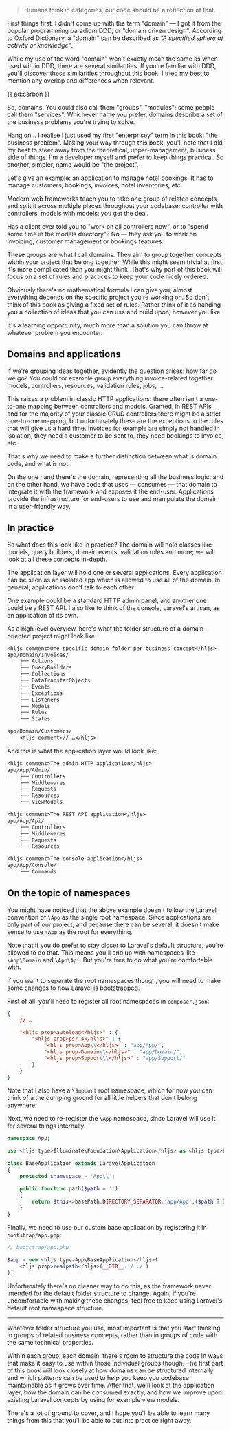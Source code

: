 > Humans think in categories, our code should be a reflection of that.

First things first, I didn't come up with the term "domain" — I got it from the popular programming paradigm DDD, or "domain driven design". According to Oxford Dictionary, a "domain" can be described as *"A specified sphere of activity or knowledge"*.

While my use of the word "domain" won't exactly mean the same as when used within DDD, there are several similarities. If you're familiar with DDD, you'll discover these similarities throughout this book. I tried my best to mention any overlap and differences when relevant.

{{ ad:carbon }}

So, domains. You could also call them "groups", "modules"; some people call them "services". Whichever name you prefer, domains describe a set of the business problems you're trying to solve.

Hang on… I realise I just used my first "enterprisey" term in this book: "the business problem". Making your way through this book, you'll note that I did my best to steer away from the theoretical, upper-management, business side of things. I'm a developer myself and prefer to keep things practical. So another, simpler, name would be "the project". 

Let's give an example: an application to manage hotel bookings. It has to manage customers, bookings, invoices, hotel inventories, etc. 

Modern web frameworks teach you to take one group of related concepts, and split it across multiple places throughout your codebase: controller with controllers, models with models; you get the deal.

Has a client ever told you to "work on all controllers now", or to "spend some time in the models directory"? No — they ask you to work on invoicing, customer management or bookings features.

These groups are what I call domains. They aim to group together concepts within your project that belong together. While this might seem trivial at first, it's more complicated than you might think. That's why part of this book will focus on a set of rules and practices to keep your code nicely ordered.

Obviously there's no mathematical formula I can give you, almost everything depends on the specific project you're working on. So don't think of this book as giving a fixed set of rules. Rather think of it as handing you a collection of ideas that you can use and build upon, however you like.

It's a learning opportunity, much more than a solution you can throw at whatever problem you encounter.

## Domains and applications

If we're grouping ideas together, evidently the question arises: how far do we go? You could for example group everything invoice-related together: models, controllers, resources, validation rules, jobs, …

This raises a problem in classic HTTP applications: there often isn't a one-to-one mapping between controllers and models. Granted, in REST APIs and for the majority of your classic CRUD controllers there might be a strict one-to-one mapping, but unfortunately these are the exceptions to the rules that will give us a hard time. Invoices for example are simply not handled in isolation, they need a customer to be sent to, they need bookings to invoice, etc.

That's why we need to make a further distinction between what is domain code, and what is not.

On the one hand there's the domain, representing all the business logic; and on the other hand, we have code that uses — consumes — that domain to integrate it with the framework and exposes it the end-user. Applications provide the infrastructure for end-users to use and manipulate the domain in a user-friendly way.

## In practice

So what does this look like in practice? The domain will hold classes like models, query builders, domain events, validation rules and more; we will look at all these concepts in-depth.

The application layer will hold one or several applications. Every application can be seen as an isolated app which is allowed to use all of the domain. In general, applications don't talk to each other.

One example could be a standard HTTP admin panel, and another one could be a REST API. I also like to think of the console, Laravel's artisan, as an application of its own.

As a high level overview, here's what the folder structure of a domain-oriented project might look like:

```txt
<hljs comment>One specific domain folder per business concept</hljs>
app/Domain/Invoices/
    ├── Actions
    ├── QueryBuilders
    ├── Collections
    ├── DataTransferObjects
    ├── Events
    ├── Exceptions
    ├── Listeners
    ├── Models
    ├── Rules
    └── States

app/Domain/Customers/
    <hljs comment>// …</hljs>
```

And this is what the application layer would look like:

```txt
<hljs comment>The admin HTTP application</hljs>
app/App/Admin/
    ├── Controllers
    ├── Middlewares
    ├── Requests
    ├── Resources
    └── ViewModels

<hljs comment>The REST API application</hljs>
app/App/Api/
    ├── Controllers
    ├── Middlewares
    ├── Requests
    └── Resources

<hljs comment>The console application</hljs>
app/App/Console/
    └── Commands
```

## On the topic of namespaces

You might have noticed that the above example doesn't follow the Laravel convention of `\App` as the single root namespace. Since applications are only part of our project, and because there can be several, it doesn't make sense to use `\App` as the root for everything.

Note that if you do prefer to stay closer to Laravel's default structure, you're allowed to do that. This means you'll end up with namespaces like `\App\Domain` and `\App\Api`. But you're free to do what you're comfortable with.

If you want to separate the root namespaces though, you will need to make some changes to how Laravel is bootstrapped. 

First of all, you'll need to register all root namespaces in `composer.json`:

```json
{
    // …

    "<hljs prop>autoload</hljs>" : {
        "<hljs prop>psr-4</hljs>" : {
            "<hljs prop>App\\</hljs>" : "app/App/",
            "<hljs prop>Domain\\</hljs>" : "app/Domain/",
            "<hljs prop>Support\\</hljs>" : "app/Support/"
        }
    }
}
```

Note that I also have a `\Support` root namespace, which for now you can think of a the dumping ground for all little helpers that don't belong anywhere.

Next, we need to re-register the `\App` namespace, since Laravel will use it for several things internally.

```php
namespace App;

use <hljs type>Illuminate\Foundation\Application</hljs> as <hljs type>LaravelApplication</hljs>;

class BaseApplication extends LaravelApplication
{
    protected $namespace = 'App\\';

    public function path($path = '')
    {
        return $this->basePath.DIRECTORY_SEPARATOR.'app/App'.($path ? DIRECTORY_SEPARATOR.$path : $path);
    }
}
```

Finally, we need to use our custom base application by registering it in `bootstrap/app.php`:

```php
// bootstrap/app.php

$app = new <hljs type>App\BaseApplication</hljs>(
    <hljs prop>realpath</hljs>(__DIR__.'/../')
);
```

Unfortunately there's no cleaner way to do this, as the framework never intended for the default folder structure to change. Again, if you're uncomfortable with making these changes, feel free to keep using Laravel's default root namespace structure. 

--- 

Whatever folder structure you use, most important is that you start thinking in groups of related business concepts, rather than in groups of code with the same technical properties.

Within each group, each domain, there's room to structure the code in ways that make it easy to use within those individual groups though. The first part of this book will look closely at how domains can be structured internally and which patterns can be used to help you keep you codebase maintainable as it grows over time. After that, we'll look at the application layer, how the domain can be consumed exactly, and how we improve upon existing Laravel concepts by using for example view models.

There's a lot of ground to cover, and I hope you'll be able to learn many things from this that you'll be able to put into practice right away.
